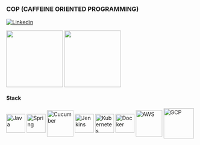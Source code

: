 ### COP (CAFFEINE ORIENTED PROGRAMMING)
[![Linkedin](https://img.shields.io/badge/LinkedIn-0077B5?style=for-the-badge&logo=linkedin&logoColor=white)](https://www.linkedin.com/in/robson-ap-ribeiro-da-silva-07914427/)


<div style="display: inline_block">
<img align="center" height="150em"src="https://github-readme-stats-sigma-five.vercel.app/api?username=robsonapsilva&show_icons=true&theme=dark&include_all_commits=true&count_private=true"/>
<img align="center" height="150em" src="https://github-readme-stats-sigma-five.vercel.app/api/top-langs/?username=robsonapsilva&layout=compact&&card_width=250&theme=dark"/>
</div>

#### Stack 
<div style="display: inline_block">
    <img align="center" alt="Java" height="50" src="https://cdn.jsdelivr.net/gh/devicons/devicon/icons/java/java-original-wordmark.svg" />   
    <img align="center" alt="Spring" height="50" src="https://cdn.jsdelivr.net/gh/devicons/devicon/icons/spring/spring-original-wordmark.svg" />     
    <img align="center" alt="Cucumber" height="70" src="https://cdn.jsdelivr.net/gh/devicons/devicon/icons/cucumber/cucumber-plain-wordmark.svg" />
    <img align="center" alt="Jenkins" height="50"  src="https://cdn.jsdelivr.net/gh/devicons/devicon/icons/jenkins/jenkins-original.svg" />
    <img align="center" alt="Kubernetes" height="50" src="https://cdn.jsdelivr.net/gh/devicons/devicon/icons/kubernetes/kubernetes-plain-wordmark.svg" />
    <img align="center" alt="Docker" height="50" src="https://cdn.jsdelivr.net/gh/devicons/devicon/icons/docker/docker-original-wordmark.svg" />
    <img align="center" alt="AWS" height="70" src="https://cdn.jsdelivr.net/gh/devicons/devicon/icons/amazonwebservices/amazonwebservices-plain-wordmark.svg" />
    <img align="center" alt="GCP" height="80" src="https://cdn.jsdelivr.net/gh/devicons/devicon/icons/googlecloud/googlecloud-original-wordmark.svg" />
</div>
